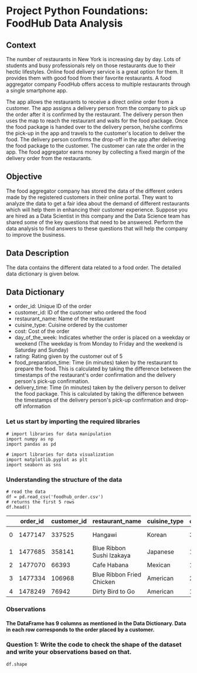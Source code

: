 # Project Python Foundations: FoodHub Data Analysis
## Context
The number of restaurants in New York is increasing day by day. Lots of students and busy professionals rely on those restaurants due to their hectic lifestyles. Online food delivery service is a great option for them. It provides them with good food from their favorite restaurants. A food aggregator company FoodHub offers access to multiple restaurants through a single smartphone app.

The app allows the restaurants to receive a direct online order from a customer. The app assigns a delivery person from the company to pick up the order after it is confirmed by the restaurant. The delivery person then uses the map to reach the restaurant and waits for the food package. Once the food package is handed over to the delivery person, he/she confirms the pick-up in the app and travels to the customer's location to deliver the food. The delivery person confirms the drop-off in the app after delivering the food package to the customer. The customer can rate the order in the app. The food aggregator earns money by collecting a fixed margin of the delivery order from the restaurants.

## Objective
The food aggregator company has stored the data of the different orders made by the registered customers in their online portal. They want to analyze the data to get a fair idea about the demand of different restaurants which will help them in enhancing their customer experience. Suppose you are hired as a Data Scientist in this company and the Data Science team has shared some of the key questions that need to be answered. Perform the data analysis to find answers to these questions that will help the company to improve the business.

## Data Description
The data contains the different data related to a food order. The detailed data dictionary is given below.

## Data Dictionary
- order_id: Unique ID of the order
- customer_id: ID of the customer who ordered the food
- restaurant_name: Name of the restaurant
- cuisine_type: Cuisine ordered by the customer
- cost: Cost of the order
- day_of_the_week: Indicates whether the order is placed on a weekday or weekend (The weekday is from Monday to Friday and the weekend is Saturday and Sunday)
- rating: Rating given by the customer out of 5
- food_preparation_time: Time (in minutes) taken by the restaurant to prepare the food. This is calculated by taking the difference between the timestamps of the restaurant's order confirmation and the 
  delivery person's pick-up confirmation.
- delivery_time: Time (in minutes) taken by the delivery person to deliver the food package. This is calculated by taking the difference between the timestamps of the delivery person's pick-up confirmation and drop-off information

### Let us start by importing the required libraries

```
# import libraries for data manipulation
import numpy as np
import pandas as pd

# import libraries for data visualization
import matplotlib.pyplot as plt
import seaborn as sns

```
### Understanding the structure of the data

```
# read the data
df = pd.read_csv('foodhub_order.csv')
# returns the first 5 rows
df.head()
```


|    | order_id | customer_id | restaurant_name           |	cuisine_type | cost_of_the_order | day_of_the_week | rating    | food_preparation_time | delivery_time |
| -- | -------- | ----------- | ------------------------- | ------------ | ----------------- | --------------- | --------- | --------------------- | ------------- |
| 0  | 1477147  | 337525      |	Hangawi                   |	Korean       | 30.75             | Weekend         | Not given |	25	                 | 20            |
| 1  | 1477685  | 358141      |	Blue Ribbon Sushi Izakaya |	Japanese     | 12.08             | Weekend         | Not given |	25	                 | 23            |
| 2  | 1477070  | 66393	      | Cafe Habana               |	Mexican      | 12.23             | Weekday         | 5	       |  23	                 | 28            |
| 3  | 1477334  | 106968      |	Blue Ribbon Fried Chicken |	American     | 29.20	           | Weekend	       | 3	       |  25	                 | 15            |
| 4  | 1478249  | 76942       |	Dirty Bird to Go	        | American     | 11.59	           | Weekday         | 4	       |  25                   | 24            |

### Observations
#### The DataFrame has 9 columns as mentioned in the Data Dictionary. Data in each row corresponds to the order placed by a customer.

### Question 1: Write the code to check the shape of the dataset and write your observations based on that.
```
df.shape
```

